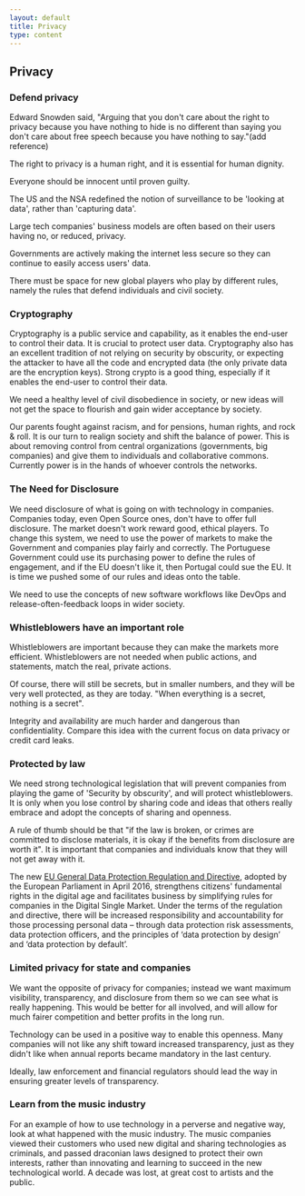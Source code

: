 ```yaml
---
layout: default
title: Privacy
type: content
---
```

## Privacy

### Defend privacy

Edward Snowden said, "Arguing that you don't care about the right to privacy because you have nothing to hide is no different than saying you don't care about free speech because you have nothing to say."(add reference)

The right to privacy is a human right, and it is essential for human dignity.

Everyone should be innocent until proven guilty.

The US and the NSA redefined the notion of surveillance to be 'looking at data', rather than 'capturing data'.

Large tech companies' business models are often based on their users having no, or reduced, privacy.

Governments are actively making the internet less secure so they can continue to easily access users' data.

There must be space for new global players who play by different rules, namely the rules that defend individuals and civil society.

### Cryptography

Cryptography is a public service and capability, as it enables the end-user to control their data. It is crucial to protect user data. Cryptography also has an excellent tradition of not relying on security by obscurity, or expecting the attacker to have all the code and encrypted data (the only private data are the encryption keys).
Strong crypto is a good thing, especially if it enables the end-user to control their data.

We need a healthy level of civil disobedience in society, or new ideas will not get the space to flourish and gain wider acceptance by society.

Our parents fought against racism, and for pensions, human rights, and rock & roll.  It is our turn to realign society and shift the balance of power. This is about removing control from central organizations (governments, big companies) and give them to individuals and collaborative commons. Currently power is in the hands of whoever controls the networks.

### The Need for Disclosure

We need disclosure of what is going on with technology in companies. Companies today, even Open Source ones, don't have to offer full disclosure. The market doesn't work reward good, ethical players. To change this system, we need to use the power of markets to make the Government and companies play fairly and correctly.  The Portuguese Government could use its purchasing power to define the rules of engagement, and if the EU doesn't like it, then Portugal could sue the EU. It is time we pushed some of our rules and ideas onto the table.

We need to use the concepts of new software workflows like DevOps and release-often-feedback loops in wider society.

### Whistleblowers have an important role

Whistleblowers are important because they can make the markets more efficient. Whistleblowers are not needed when public actions, and statements, match the real, private actions.

Of course, there will still be secrets, but in smaller numbers, and they will be very well protected, as they are today. "When everything is a secret, nothing is a secret".

Integrity and availability are much harder and dangerous than confidentiality. Compare this idea with the current focus on data privacy or credit card leaks.

### Protected by law

We need strong technological legislation that will prevent companies from playing the game of 'Security by obscurity', and will protect whistleblowers. It is only when you lose control by sharing code and ideas that others really embrace and adopt the concepts of sharing and openness. 

A rule of thumb should be that "if the law is broken, or crimes are committed to disclose materials, it is okay if the benefits from disclosure are worth it". It is important that companies and individuals know that they will not get away with it.

The new [EU General Data Protection Regulation and Directive](http://ec.europa.eu/justice/data-protection/reform/index_en.htm), adopted by the European Parliament in April 2016, strengthens citizens' fundamental rights in the digital age and facilitates business by simplifying rules for companies in the Digital Single Market. Under the terms of the regulation and directive, there will be increased responsibility and accountability for those processing personal data – through data protection risk assessments, data protection officers, and the principles of ‘data protection by design’ and ‘data protection by default’.

### Limited privacy for state and companies

We want the opposite of privacy for companies; instead we want maximum visibility, transparency, and disclosure from them so we can see what is really happening. This would be better for all involved, and will allow for much fairer competition and better profits in the long run.    

Technology can be used in a positive way to enable this openness. Many companies will not like any shift toward increased transparency, just as they didn't like when annual reports became mandatory in the last century.

Ideally, law enforcement and financial regulators should lead the way in ensuring greater levels of transparency.

### Learn from the music industry

For an example of how to use technology in a perverse and negative way, look at what happened with the music industry. The music companies viewed their customers who used new digital and sharing technologies as criminals, and passed draconian laws designed to protect their own interests, rather than innovating and learning to succeed in the new technological world. A decade was lost, at great cost to artists and the public.
